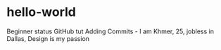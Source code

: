 # hello-world
Beginner status GitHub tut
Adding Commits - I am Khmer, 25, jobless in Dallas, Design is my passion
